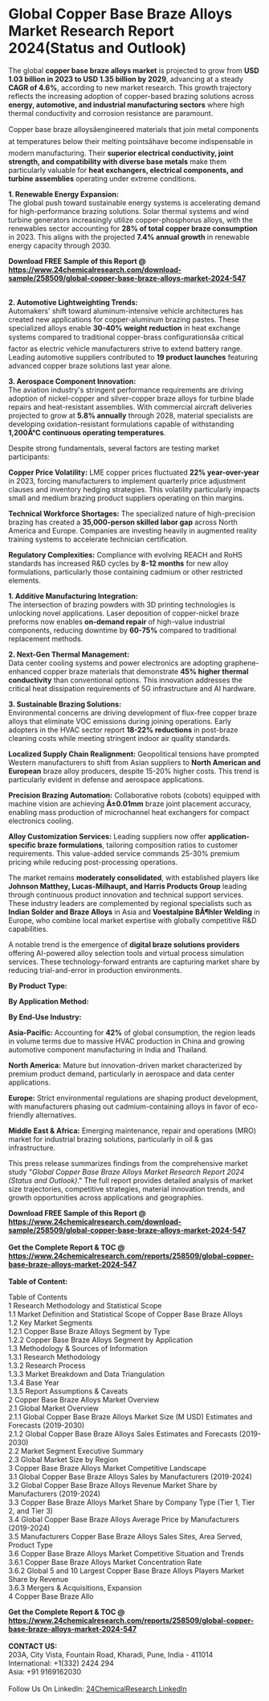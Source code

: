 <h1>Global Copper Base Braze Alloys Market Research Report 2024(Status and Outlook)</h1><p>The global <strong>copper base braze alloys market</strong> is projected to grow from <strong>USD 1.03 billion in 2023 to USD 1.35 billion by 2029</strong>, advancing at a steady <strong>CAGR of 4.6%</strong>, according to new market research. This growth trajectory reflects the increasing adoption of copper-based brazing solutions across <strong>energy, automotive, and industrial manufacturing sectors</strong> where high thermal conductivity and corrosion resistance are paramount.</p><p>Copper base braze alloysâengineered materials that join metal components at temperatures below their melting pointsâhave become indispensable in modern manufacturing. Their <strong>superior electrical conductivity, joint strength, and compatibility with diverse base metals</strong> make them particularly valuable for <strong>heat exchangers, electrical components, and turbine assemblies</strong> operating under extreme conditions.</p><p><strong>1. Renewable Energy Expansion:</strong><br>
The global push toward sustainable energy systems is accelerating demand for high-performance brazing solutions. Solar thermal systems and wind turbine generators increasingly utilize copper-phosphorus alloys, with the renewables sector accounting for <strong>28% of total copper braze consumption</strong> in 2023. This aligns with the projected <strong>7.4% annual growth</strong> in renewable energy capacity through 2030.</p><div><b>Download FREE Sample of this Report @ 
            <a href="https://www.24chemicalresearch.com/download-sample/258509/global-copper-base-braze-alloys-market-2024-547">
            https://www.24chemicalresearch.com/download-sample/258509/global-copper-base-braze-alloys-market-2024-547</a></b></div><br><p><strong>2. Automotive Lightweighting Trends:</strong><br>
Automakers' shift toward aluminum-intensive vehicle architectures has created new applications for copper-aluminum brazing pastes. These specialized alloys enable <strong>30-40% weight reduction</strong> in heat exchange systems compared to traditional copper-brass configurationsâa critical factor as electric vehicle manufacturers strive to extend battery range. Leading automotive suppliers contributed to <strong>19 product launches</strong> featuring advanced copper braze solutions last year alone.</p><p><strong>3. Aerospace Component Innovation:</strong><br>
The aviation industry's stringent performance requirements are driving adoption of nickel-copper and silver-copper braze alloys for turbine blade repairs and heat-resistant assemblies. With commercial aircraft deliveries projected to grow at <strong>5.8% annually</strong> through 2028, material specialists are developing oxidation-resistant formulations capable of withstanding <strong>1,200Â°C continuous operating temperatures</strong>.</p><p>Despite strong fundamentals, several factors are testing market participants:</p><p><strong>Copper Price Volatility:</strong> LME copper prices fluctuated <strong>22% year-over-year</strong> in 2023, forcing manufacturers to implement quarterly price adjustment clauses and inventory hedging strategies. This volatility particularly impacts small and medium brazing product suppliers operating on thin margins.</p><p><strong>Technical Workforce Shortages:</strong> The specialized nature of high-precision brazing has created a <strong>35,000-person skilled labor gap</strong> across North America and Europe. Companies are investing heavily in augmented reality training systems to accelerate technician certification.</p><p><strong>Regulatory Complexities:</strong> Compliance with evolving REACH and RoHS standards has increased R&amp;D cycles by <strong>8-12 months</strong> for new alloy formulations, particularly those containing cadmium or other restricted elements.</p><p><strong>1. Additive Manufacturing Integration:</strong><br>
The intersection of brazing powders with 3D printing technologies is unlocking novel applications. Laser deposition of copper-nickel braze preforms now enables <strong>on-demand repair</strong> of high-value industrial components, reducing downtime by <strong>60-75%</strong> compared to traditional replacement methods.</p><p><strong>2. Next-Gen Thermal Management:</strong><br>
Data center cooling systems and power electronics are adopting graphene-enhanced copper braze materials that demonstrate <strong>45% higher thermal conductivity</strong> than conventional options. This innovation addresses the critical heat dissipation requirements of 5G infrastructure and AI hardware.</p><p><strong>3. Sustainable Brazing Solutions:</strong><br>
Environmental concerns are driving development of flux-free copper braze alloys that eliminate VOC emissions during joining operations. Early adopters in the HVAC sector report <strong>18-22% reductions</strong> in post-braze cleaning costs while meeting stringent indoor air quality standards.</p><p><strong>Localized Supply Chain Realignment:</strong> Geopolitical tensions have prompted Western manufacturers to shift from Asian suppliers to <strong>North American and European</strong> braze alloy producers, despite 15-20% higher costs. This trend is particularly evident in defense and aerospace applications.</p><p><strong>Precision Brazing Automation:</strong> Collaborative robots (cobots) equipped with machine vision are achieving <strong>Â±0.01mm</strong> braze joint placement accuracy, enabling mass production of microchannel heat exchangers for compact electronics cooling.</p><p><strong>Alloy Customization Services:</strong> Leading suppliers now offer <strong>application-specific braze formulations</strong>, tailoring composition ratios to customer requirements. This value-added service commands 25-30% premium pricing while reducing post-processing operations.</p><p>The market remains <strong>moderately consolidated</strong>, with established players like <strong>Johnson Matthey, Lucas-Milhaupt, and Harris Products Group</strong> leading through continuous product innovation and technical support services. These industry leaders are complemented by regional specialists such as <strong>Indian Solder and Braze Alloys</strong> in Asia and <strong>Voestalpine BÃ¶hler Welding</strong> in Europe, who combine local market expertise with globally competitive R&amp;D capabilities.</p><p>A notable trend is the emergence of <strong>digital braze solutions providers</strong> offering AI-powered alloy selection tools and virtual process simulation services. These technology-forward entrants are capturing market share by reducing trial-and-error in production environments.</p><p><strong>By Product Type:</strong></p><p><strong>By Application Method:</strong></p><p><strong>By End-Use Industry:</strong></p><p><strong>Asia-Pacific:</strong> Accounting for <strong>42%</strong> of global consumption, the region leads in volume terms due to massive HVAC production in China and growing automotive component manufacturing in India and Thailand.</p><p><strong>North America:</strong> Mature but innovation-driven market characterized by premium product demand, particularly in aerospace and data center applications.</p><p><strong>Europe:</strong> Strict environmental regulations are shaping product development, with manufacturers phasing out cadmium-containing alloys in favor of eco-friendly alternatives.</p><p><strong>Middle East &amp; Africa:</strong> Emerging maintenance, repair and operations (MRO) market for industrial brazing solutions, particularly in oil &amp; gas infrastructure.</p><p>This press release summarizes findings from the comprehensive market study "<em>Global Copper Base Braze Alloys Market Research Report 2024 (Status and Outlook)</em>." The full report provides detailed analysis of market size trajectories, competitive strategies, material innovation trends, and growth opportunities across applications and geographies.</p><div><b>Download FREE Sample of this Report @ 
            <a href="https://www.24chemicalresearch.com/download-sample/258509/global-copper-base-braze-alloys-market-2024-547">
            https://www.24chemicalresearch.com/download-sample/258509/global-copper-base-braze-alloys-market-2024-547</a></b></div><br><div><b>Get the Complete Report & TOC @ 
            <a href="https://www.24chemicalresearch.com/reports/258509/global-copper-base-braze-alloys-market-2024-547">
            https://www.24chemicalresearch.com/reports/258509/global-copper-base-braze-alloys-market-2024-547</a></b></div><br>
            <b>Table of Content:</b><p>Table of Contents<br />
1 Research Methodology and Statistical Scope<br />
1.1 Market Definition and Statistical Scope of Copper Base Braze Alloys<br />
1.2 Key Market Segments<br />
1.2.1 Copper Base Braze Alloys Segment by Type<br />
1.2.2 Copper Base Braze Alloys Segment by Application<br />
1.3 Methodology & Sources of Information<br />
1.3.1 Research Methodology<br />
1.3.2 Research Process<br />
1.3.3 Market Breakdown and Data Triangulation<br />
1.3.4 Base Year<br />
1.3.5 Report Assumptions & Caveats<br />
2 Copper Base Braze Alloys Market Overview<br />
2.1 Global Market Overview<br />
2.1.1 Global Copper Base Braze Alloys Market Size (M USD) Estimates and Forecasts (2019-2030)<br />
2.1.2 Global Copper Base Braze Alloys Sales Estimates and Forecasts (2019-2030)<br />
2.2 Market Segment Executive Summary<br />
2.3 Global Market Size by Region<br />
3 Copper Base Braze Alloys Market Competitive Landscape<br />
3.1 Global Copper Base Braze Alloys Sales by Manufacturers (2019-2024)<br />
3.2 Global Copper Base Braze Alloys Revenue Market Share by Manufacturers (2019-2024)<br />
3.3 Copper Base Braze Alloys Market Share by Company Type (Tier 1, Tier 2, and Tier 3)<br />
3.4 Global Copper Base Braze Alloys Average Price by Manufacturers (2019-2024)<br />
3.5 Manufacturers Copper Base Braze Alloys Sales Sites, Area Served, Product Type<br />
3.6 Copper Base Braze Alloys Market Competitive Situation and Trends<br />
3.6.1 Copper Base Braze Alloys Market Concentration Rate<br />
3.6.2 Global 5 and 10 Largest Copper Base Braze Alloys Players Market Share by Revenue<br />
3.6.3 Mergers & Acquisitions, Expansion<br />
4 Copper Base Braze Allo</p><div><b>Get the Complete Report & TOC @ 
            <a href="https://www.24chemicalresearch.com/reports/258509/global-copper-base-braze-alloys-market-2024-547">
            https://www.24chemicalresearch.com/reports/258509/global-copper-base-braze-alloys-market-2024-547</a></b></div><br><b>CONTACT US:</b><br>
            203A, City Vista, Fountain Road, Kharadi, Pune, India - 411014<br>
            International: +1(332) 2424 294<br>
            Asia: +91 9169162030 <br><br>
            Follow Us On LinkedIn: <a href="https://www.linkedin.com/company/24chemicalresearch/">24ChemicalResearch LinkedIn</a>